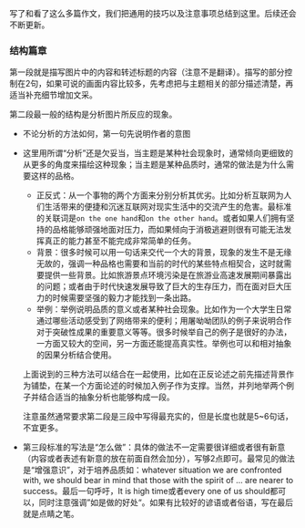 写了和看了这么多篇作文，我们把通用的技巧以及注意事项总结到这里。后续还会不断更新。

### 结构篇章

第一段就是描写图片中的内容和转述标题的内容（注意不是翻译）。描写的部分控制在2句，如果可说的画面内容比较多，先考虑把与主题相关的部分描述清楚，再适当补充细节增加文采。

第二段最一般的结构是分析图片所反应的现象。

+ 不论分析的方法如何，第一句先说明作者的意图

+ 这里用所谓“分析”还是欠妥当，当主题是某种社会现象时，通常倾向更细致的从更多的角度来描绘这种现象；当主题是某种品质时，通常的做法是为什么需要这样的品格。

  + 正反式：从一个事物的两个方面来分别分析其优劣。比如分析互联网为人们生活带来的便捷和沉迷互联网对现实生活中的交流产生的危害。最标准的关联词是`on the one hand`和`on the other hand`。或者如果人们拥有坚持的品格能够顽强地面对压力，而如果倾向于消极逃避则很有可能无法发挥真正的能力甚至不能完成非常简单的任务。
  + 背景：很多时候可以用一句话来交代一个大的背景，现象的发生不是无缘无故的，强调一种品格也需要和当前的时代的某些特点相契合，这时就需要提供一些背景。比如旅游景点环境污染是在旅游业高速发展期间暴露出的问题；或者由于时代快速发展导致了巨大的生存压力，而在面对巨大压力的时候需要坚强的毅力才能找到一条出路。
  + 举例：举例说明品质的意义或者某种社会现象。比如作为一个大学生日常通过哪些活动感受到了网络带来的便利；用屠呦呦团队的例子来说明合作对于突破性成果的重要意义等等。很多时候举自己的例子是很好的办法，一方面又较大的空间，另一方面还能提高真实性。举例也可以和相对抽象的因果分析结合使用。

  上面说到的三种方法可以结合在一起使用，比如在正反论述之前先描述背景作为铺垫，在某一个方面论述的时候加入例子作为支撑。当然，并列地举两个例子并结合适当的抽象分析也能够构成一段。

  注意虽然通常要求第二段是三段中写得最充实的，但是长度也就是5~6句话，不宜更多。

+ 第三段标准的写法是“怎么做”：具体的做法不一定需要很详细或者很有新意（内容或者表述有新意的放在前面自然会加分），写够2点即可。最常见的做法是“增强意识”，对于培养品质如：whatever situation we are confronted with, we should bear in mind that those with the spirit of ... are nearer to success。最后一句呼吁，It is high time或者every one of us should都可以，同时注意强调”如是做的好处“。如果有比较好的谚语或者俗语，写在最后就是点睛之笔。